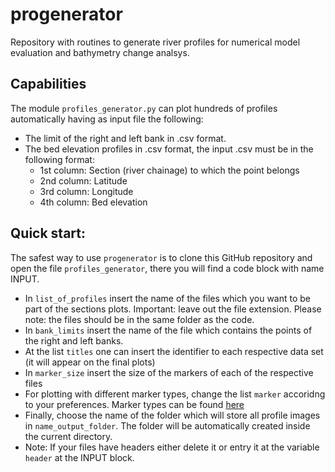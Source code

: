 # progenerator

Repository with routines to generate river profiles for numerical model evaluation and bathymetry change analsys.


## Capabilities

The module ``profiles_generator.py`` can plot hundreds of profiles automatically having as input file the following:
- The limit of the right and left bank in .csv format.
- The bed elevation profiles in .csv format, the input .csv must be in the following format:
	- 1st column: Section (river chainage) to which the point belongs
	- 2nd column: Latitude
	- 3rd column: Longitude
	- 4th column: Bed elevation


## Quick start:

The safest way to use ``progenerator`` is to clone this GitHub repository and open the file ``profiles_generator``, there
you will find a code block with name INPUT.

- In ``list_of_profiles`` insert the name of the files which you want to be part of the sections plots. Important: leave out
the file extension. Please note: the files should be in the same folder as the code.
- In ``bank_limits`` insert the name of the file which contains the points of the right and left banks.
- At the list ``titles`` one can insert the identifier to each respective data set (it will appear on the final plots)
- In ``marker_size`` insert the size of the markers of each of the respective files
- For plotting with different marker types, change the list ``marker`` accoridng to your preferences. Marker types can be 
found [here](https://matplotlib.org/3.1.1/api/markers_api.html)
- Finally, choose the name of the folder which will store all profile images in ``name_output_folder``. The folder will be automatically
created inside the current directory.
- Note: If your files have headers either delete it or entry it at the variable ``header`` at the INPUT block.

	
	
